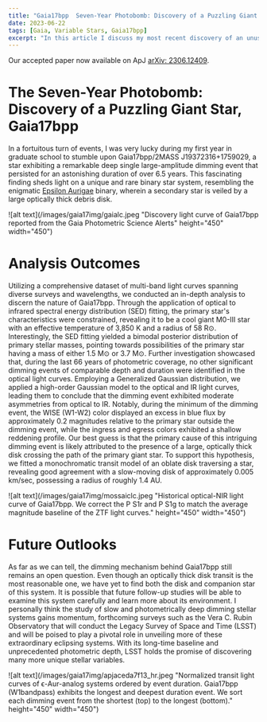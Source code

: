 ```yaml
---
title: "Gaia17bpp  Seven-Year Photobomb: Discovery of a Puzzling Giant Star"
date: 2023-06-22
tags: [Gaia, Variable Stars, Gaia17bpp]
excerpt: "In this article I discuss my most recent discovery of an unusual giant star: Gaia17bpp."
---
```

Our accepted paper now available on ApJ [arXiv: 2306.12409](https://iopscience.iop.org/article/10.3847/1538-4357/aceda7).

# The Seven-Year Photobomb: Discovery of a Puzzling Giant Star, Gaia17bpp
In a fortuitous turn of events, I was very lucky during my first year in graduate school to stumble upon Gaia17bpp/2MASS J19372316+1759029, a star exhibiting a remarkable deep single large-amplitude dimming event that persisted for an astonishing duration of over 6.5 years. This fascinating finding sheds light on a unique and rare binary star system, resembling the enigmatic [Epsilon Aurigae](https://simbad.u-strasbg.fr/simbad/sim-id?Ident=Epsilon+Aurigae) binary, wherein a secondary star is veiled by a large optically thick debris disk.

![alt text](/images/gaia17img/gaialc.jpeg "Discovery light curve of Gaia17bpp reported from the Gaia Photometric Science Alerts" height="450" width="450")


# Analysis Outcomes
Utilizing a comprehensive dataset of multi-band light curves spanning diverse surveys and wavelengths, we conducted an in-depth analysis to discern the nature of Gaia17bpp. Through the application of optical to infrared spectral energy distribution (SED) fitting, the primary star's characteristics were constrained, revealing it to be a cool giant M0-III star with an effective temperature of 3,850 K and a radius of 58 R⊙. Interestingly, the SED fitting yielded a bimodal posterior distribution of primary stellar masses, pointing towards possibilities of the primary star having a mass of either 1.5 M⊙ or 3.7 M⊙. Further investigation showcased that, during the last 66 years of photometric coverage, no other significant dimming events of comparable depth and duration were identified in the optical light curves. Employing a Generalized Gaussian distribution, we applied a high-order Gaussian model to the optical and IR light curves, leading them to conclude that the dimming event exhibited moderate asymmetries from optical to IR. Notably, during the minimum of the dimming event, the WISE (W1-W2) color displayed an excess in blue flux by approximately 0.2 magnitudes relative to the primary star outside the dimming event, while the ingress and egress colors exhibited a shallow reddening profile. Our best guess is that the primary cause of this intriguing dimming event is likely attributed to the presence of a large, optically thick disk crossing the path of the primary giant star. To support this hypothesis, we fitted a monochromatic transit model of an oblate disk traversing a star, revealing good agreement with a slow-moving disk of approximately 0.005 km/sec, possessing a radius of roughly 1.4 AU.

![alt text](/images/gaia17img/mossaiclc.jpeg "Historical optical-NIR light curve of Gaia17bpp. We correct the P S1r and P S1g to match the average magnitude baseline of the ZTF light curves." height="450" width="450")

# Future Outlooks
As far as we can tell, the dimming mechanism behind Gaia17bpp still remains an open question. Even though an optically thick disk transit is the most reasonable one, we have yet to find both the disk and companion star of this system. It is possible that future follow-up studies will be able to examine this system carefully and learn more about its environment. I personally think the study of slow and photometrically deep dimming stellar systems gains momentum, forthcoming surveys such as the Vera C. Rubin Observatory that will conduct the Legacy Survey of Space and Time (LSST) and will be poised to play a pivotal role in unveiling more of these extraordinary eclipsing systems. With its long-time baseline and unprecedented photometric depth, LSST holds the promise of discovering many more unique stellar variables.

![alt text](/images/gaia17img/apjaceda7f13_hr.jpeg "Normalized transit light curves of ϵ-Aur-analog systems ordered by event duration. Gaia17bpp (W1bandpass) exhibits the longest and deepest duration event. We sort each dimming event from the shortest (top) to the longest (bottom)." height="450" width="450")

<html>
<head>
    <title>Gaia17bpp Seven-Year Photobomb: Discovery of a Puzzling Giant Star</title>
    <style>
        /* Other CSS styles here */

        /* CSS for the selectable grid */
        .grid-container {
            display: grid;
            grid-template-columns: repeat(2, 1fr);
            grid-gap: 10px;
            margin-top: 20px;
        }

        .grid-item {
            width: 100%;
            padding-top: 100%; /* Creates a square aspect ratio */
            background-size: cover;
            background-repeat: no-repeat;
            cursor: pointer;
            transition: transform 0.2s ease-out;
        }

        .grid-item.expanded {
            position: fixed;
            top: 0;
            left: 0;
            width: 100%;
            height: 100%;
            z-index: 9999;
            cursor: zoom-out;
            transition: none;
            background-size: contain;
            background-position: center;
            background-color: rgba(0, 0, 0, 0.9);
            display: flex;
            align-items: center;
            justify-content: center;
        }

        .grid-item.expanded img {
            max-width: 100%;
            max-height: 100%;
        }

        /* Other CSS styles for the content here */
    </style>
</head>
<body>
    <!-- Appeared on: Logo Container -->
    <!-- Appeared on: Logo Container -->
    <h2>Media Coverage</h2>
    <div class="logo-container">
        <a href="https://www.cnn.com/2023/01/11/world/distant-star-brightening-scn/index.html">
            <img src="https://1000logos.net/wp-content/uploads/2016/11/CNN-Logo-1980.png" alt="CNN Logo">
        </a>

        <a href="https://www.washington.edu/news/2023/01/10/dusty-binary/">
            <img src="https://pbs.twimg.com/profile_images/867407734353915906/4bS8tVNe_400x400.jpg" alt="Washington University Logo">
        </a>

        <a href="https://www.space.com/dusty-white-dwarf-star-dimming-once-in-lifetime">
            <img src="https://vectorlogoseek.com/wp-content/uploads/2019/05/space-com-vector-logo.png" alt="Space.com Logo">
        </a>

        <a href="https://www.cbsnews.com/sacramento/news/unusually-brightening-star-captures-attention-as-a-stellar-oddity/">
            <img src="https://upload.wikimedia.org/wikipedia/commons/thumb/1/19/CBS_News.svg/1280px-CBS_News.svg.png" alt="CBS News Logo">
        </a>
    </div>

    <!-- JavaScript -->
    <script>
        // JavaScript for selecting and expanding grid items
        const gridItems = document.querySelectorAll('.grid-item');

        function handleGridItemClick(event) {
            const item = event.currentTarget;
            if (!item.classList.contains('expanded')) {
                item.classList.add('expanded');
                item.style.transition = 'none';
            } else {
                item.classList.remove('expanded');
                item.style.transition = 'transform 0.2s ease-out';
            }
        }

        // Add click event listeners to grid items
        gridItems.forEach(item => {
            item.addEventListener('click', handleGridItemClick);
        });
    </script>
</body>
</html>

